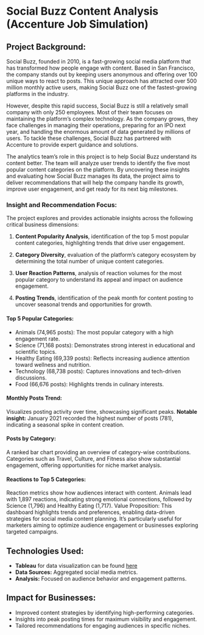 # Social Buzz Content Analysis (Accenture Job Simulation)

## Project Background:
Social Buzz, founded in 2010, is a fast-growing social media platform that has transformed how people engage with content. Based in San Francisco, the company stands out by keeping users anonymous and offering over 100 unique ways to react to posts. This unique approach has attracted over 500 million monthly active users, making Social Buzz one of the fastest-growing platforms in the industry.

However, despite this rapid success, Social Buzz is still a relatively small company with only 250 employees. Most of their team focuses on maintaining the platform’s complex technology. As the company grows, they face challenges in managing their operations, preparing for an IPO next year, and handling the enormous amount of data generated by millions of users. To tackle these challenges, Social Buzz has partnered with Accenture to provide expert guidance and solutions.

The analytics team’s role in this project is to help Social Buzz understand its content better. The team will analyze user trends to identify the five most popular content categories on the platform. By uncovering these insights and evaluating how Social Buzz manages its data, the project aims to deliver recommendations that will help the company handle its growth, improve user engagement, and get ready for its next big milestones.

### Insight and Recommendation Focus:
The project explores and provides actionable insights across the following critical business dimensions:

1. **Content Popularity Analysis**,
identification of the top 5 most popular content categories, highlighting trends that drive user engagement.

2. **Category Diversity**,
evaluation of the platform’s category ecosystem by determining the total number of unique content categories.

3. **User Reaction Patterns**,
analysis of reaction volumes for the most popular category to understand its appeal and impact on audience engagement.

4. **Posting Trends**,
identification of the peak month for content posting to uncover seasonal trends and opportunities for growth.


#### Top 5 Popular Categories:
- Animals (74,965 posts): The most popular category with a high engagement rate.
- Science (71,168 posts): Demonstrates strong interest in educational and scientific topics.
- Healthy Eating (69,339 posts): Reflects increasing audience attention toward wellness and nutrition.
- Technology (68,738 posts): Captures innovations and tech-driven discussions.
- Food (66,676 posts): Highlights trends in culinary interests.


#### Monthly Posts Trend:
Visualizes posting activity over time, showcasing significant peaks.
**Notable insight:** January 2021 recorded the highest number of posts (781), indicating a seasonal spike in content creation.


#### Posts by Category:
A ranked bar chart providing an overview of category-wise contributions.
Categories such as Travel, Culture, and Fitness also show substantial engagement, offering opportunities for niche market analysis.

#### Reactions to Top 5 Categories:

Reaction metrics show how audiences interact with content.
Animals lead with 1,897 reactions, indicating strong emotional connections, followed by Science (1,796) and Healthy Eating (1,717).
Value Proposition:
This dashboard highlights trends and preferences, enabling data-driven strategies for social media content planning. It’s particularly useful for marketers aiming to optimize audience engagement or businesses exploring targeted campaigns.

## Technologies Used:

- **Tableau** for data visualization can be found [here](https://public.tableau.com/views/SocialBuzzContentAnalysis_17358080211010/SocialBuzzContentAnalysis?:language=en-US&:sid=&:redirect=auth&:display_count=n&:origin=viz_share_link) 
- **Data Sources:** Aggregated social media metrics.
- **Analysis:** Focused on audience behavior and engagement patterns.


## Impact for Businesses:
- Improved content strategies by identifying high-performing categories.
- Insights into peak posting times for maximum visibility and engagement.
- Tailored recommendations for engaging audiences in specific niches.
